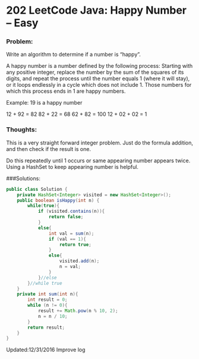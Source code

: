 # 202 LeetCode Java: Happy Number – Easy

### Problem:

Write an algorithm to determine if a number is “happy”.

A happy number is a number defined by the following process: Starting with any positive integer, replace the number by the sum of the squares of its digits, and repeat the process until the number equals 1 (where it will stay), or it loops endlessly in a cycle which does not include 1. Those numbers for which this process ends in 1 are happy numbers.

Example: 19 is a happy number

12 + 92 = 82
82 + 22 = 68
62 + 82 = 100
12 + 02 + 02 = 1
### Thoughts:

This is a very straight forward integer problem. Just do the formula addition, and then check if the result is one.

Do this repeatedly until 1 occurs or same appearing number appears twice. Using a HashSet to keep appearing number is helpful.

###Solutions:

```java
public class Solution {
    private HashSet<Integer> visited = new HashSet<Integer>();
    public boolean isHappy(int n) {
        while(true){
            if (visited.contains(n)){
                return false;
            }
            else{
                int val = sum(n);
                if (val == 1){
                    return true;
                }
                else{
                    visited.add(n);
                    n = val;
                }
            }//else
        }//while true
    }
    private int sum(int n){
        int result = 0;
        while (n != 0){
            result += Math.pow(n % 10, 2);
            n = n / 10;
        }
        return result;
    }
}
```

Updated:12/31/2016
Improve log